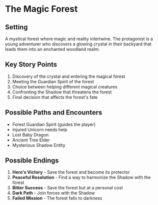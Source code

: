 # The Magic Forest

## Setting
A mystical forest where magic and reality intertwine. The protagonist is a young adventurer who discovers a glowing crystal in their backyard that leads them into an enchanted woodland realm.

## Key Story Points
1. Discovery of the crystal and entering the magical forest
2. Meeting the Guardian Spirit of the forest
3. Choice between helping different magical creatures
4. Confronting the Shadow that threatens the forest
5. Final decision that affects the forest's fate

## Possible Paths and Encounters
- Forest Guardian Spirit (guides the player)
- Injured Unicorn needs help
- Lost Baby Dragon
- Ancient Tree Elder
- Mysterious Shadow Entity

## Possible Endings
1. **Hero's Victory** - Save the forest and become its protector
2. **Peaceful Resolution** - Find a way to harmonize the Shadow with the forest
3. **Bitter Success** - Save the forest but at a personal cost
4. **Dark Path** - Join forces with the Shadow
5. **Failed Mission** - The forest falls to darkness
